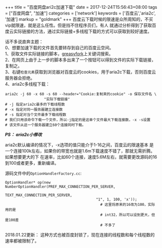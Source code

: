 +++
title = "百度网盘ari2c加速下载"
date = 2017-12-24T15:56:43+08:00
tags = ["百度网盘", "加速"]
categories = ['network']
keywords = ['百度云','aria2c', '加速']
markup = "goldmark"
+++
百度云下载时候的限速是众所周知的，不买vip就限速，就是这么任性。但是挡不住程序员们，有人
就通过分析得到了获取百度云实际链接的方法，通过实际链接+多线程下载的方式可以获取到较好速度。
<!--more-->

话不多说直奔主题：   
0、想要加速下载的文件首先要转存到自己的百度云空间。   
1、获取文件实际链接的脚本，[greasyfork](https://greasyfork.org)上关键词搜索。   
2、在网页上由于上一步的脚本多出来了一个按钮可以得到文件的实际下载链接，复制之。   
3、右键`检查元素`获取到浏览器对百度云的cookies，用于aria2c下载，否则百度云服务器会拒绝。   
4、aria2c多线程下载：

    aria2c -j 60 -x 60 -s 60 --header="Cookie:复制来的cookie" -o 保存文件名 \
                      "实际下载链接"
    # -j 指定aria2c最多的下载线程数
    # -x 指定对同一服务器建立连接数
    # -s 指定对当个文件最多下载线程数
    # 我们只用该命令下载一个文件，所以-j指定的是这单个文件最大下载连接数，-x -s设置
    # 该文件从这一个服务器建立60个连接同时下载。

***PS： aria2c小修改***   

aria2c默认编译的情况下，-x选项的值只能介于1-16之间，百度云的限速基本
是一个连接100k左右，如果你的带宽也就是1.6m下载速度不错了，那就无需折腾。如果想要更大的下
在速率，比如60个连接，速度5.6M左右，就需要更改源码的16到100或者更多，重新编译。

源码文件中的`OptionHandlerFactory.cc`:

    OptionHandler* op(new NumberOptionHandler(PREF_MAX_CONNECTION_PER_SERVER,
                                              TEXT_MAX_CONNECTION_PER_SERVER,
                                              "1", 1, 100, 'x'));
                                                # 这里将原来的16改为100，实际用的是
                                                # int32，所以可以设到更大，但是100差
                                                # 不多了

2018.01.22更新：
    这种方式也被百度封锁了，现在连接的线程数和每个线程数的速率都被限制了。
